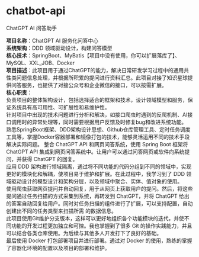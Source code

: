 # chatbot-api
ChatGPT AI 问答助手

**项目名称**：ChatGPT AI 服务化问答中心                                                                                                                                                                                               
**系统架构**：DDD 领域驱动设计，构建问答模型                                                                                                                                                                                           
**核心技术**：SpringBoot、MyBatis【项目中没有使用，你可以扩展落库了】、MySQL、XXL_JOB、Docker                                                                                                                                            
**项目描述**：此项目用于通过ChatGPT的能力，解决日常研发学习过程中的通用共性类问题信息处理，并根据所积累的提问进行资料汇总。此项目对接了知识星球提供问答服务，也提供了对接公众号和企业微信的接口，可以按需扩展。                                       
**核心职责**：                                                                                                                                                                                                                       
负责项目的整体架构设计，包括选择适合的框架和技术，设计领域模型和服务，保证系统具有高可用性、可扩展性和易维护性。                                                                                                                          
针对项目中出现的技术问题进行分析和解决，如接口爬虫时遇到的反爬机制、AI接口调用时的异常处理等，同时需要根据用户反馈及时修复bug和改进系统功能。                                                                                               
熟悉SpringBoot框架、DDD架构设计思想、Github仓库管理工具、定时任务调度工具等，掌握Docker容器部署和镜像打包的技术，能够灵活运用不同的技术手段解决实际问题。
整合 ChatGPT API 和网页问答系统，使用 Spring Boot 框架将 ChatGPT API 集成到网页问答系统中。让用户可以通过问答网页或软件向系统提问，并获得 ChatGPT 的回复。                                                                               
应用 DDD 架构进行领域隔离，通过将不同功能的代码分组到不同的领域中，实现更好的模块化和解耦，使项目易于维护和扩展。在此过程中，我学习到了 DDD 领域驱动设计的模型设计和架构分层，以及领域中聚合、实体、值对象的使用。                                
使用爬虫获取网页提问并自动回复，用于从网页上获取用户的提问。然后，将这些提问通过任务扫描的方式采集到系统，再转发到 ChatGPT，并将 ChatGPT 给出的答案自动回复给用户。同时对任务扫描的组件进行了扩展，可以支持配置，自动创建出不同的任务类型来扫描所需 的数据信息。                                                                                                                                                                                                                     
此项目使用Git维护分支版本，这样可以更好地组织各个功能模块的迭代，并使不同功能的开发过程更加独立和可控。我也掌握到了很多 Git 的操作实践能力，并且可以结合各类仓库使用。为后续与其他多人开发打下了良好的基础。                                      
最后使用 Docker 打包部署项目并进行部署。通过对 Docker 的使用，熟练的掌握了容器化环境的配置以及项目的部署和维护。                                                                                                                         

